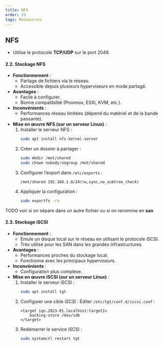 ```yaml
---
title: NFS
order: 23
tags: Ressources
---
```


## NFS


  - Utilise le protocole **TCP/UDP** sur le port 2049.


#### **2.2. Stockage NFS**
- **Fonctionnement** :
  - Partage de fichiers via le réseau.
  - Accessible depuis plusieurs hyperviseurs en mode partagé.
- **Avantages** :
  - Facile à configurer.
  - Bonne compatibilité (Proxmox, ESXi, KVM, etc.).
- **Inconvénients** :
  - Performances réseau limitées (dépend du matériel et de la bande passante).
- **Mise en œuvre NFS (sur un serveur Linux)** :
  1. Installer le serveur NFS :
     ```bash
     sudo apt install nfs-kernel-server
     ```
  2. Créer un dossier à partager :
     ```bash
     sudo mkdir /mnt/shared
     sudo chown nobody:nogroup /mnt/shared
     ```
  3. Configurer l’export dans `/etc/exports` :
     ```
     /mnt/shared 192.168.1.0/24(rw,sync,no_subtree_check)
     ```
  4. Appliquer la configuration :
     ```bash
     sudo exportfs -ra
     ```



TODO 
voir si on sépare dans un autre fichier ou si on renomme en **san**


#### **2.3. Stockage iSCSI**
- **Fonctionnement** :
  - Emule un disque local sur le réseau en utilisant le protocole iSCSI.
  - Très utilisé pour les SAN dans les grandes infrastructures.
- **Avantages** :
  - Performances proches du stockage local.
  - Fonctionne avec les principaux hyperviseurs.
- **Inconvénients** :
  - Configuration plus complexe.
- **Mise en œuvre iSCSI (sur un serveur Linux)** :
  1. Installer le serveur iSCSI :
     ```bash
     sudo apt install tgt
     ```
  2. Configurer une cible iSCSI :
     Éditer `/etc/tgt/conf.d/iscsi.conf` :
     ```
     <target iqn.2023-01.localhost:target1>
         backing-store /dev/sdb
     </target>
     ```
  3. Redémarrer le service iSCSI :
     ```bash
     sudo systemctl restart tgt
     ```
